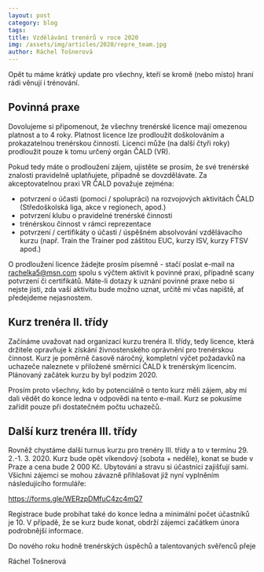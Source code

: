 ```yaml
---
layout: post
category: blog
tags:
title: Vzdělávání trenérů v roce 2020
img: /assets/img/articles/2020/repre_team.jpg
author: Ráchel Tošnerová
---
```


Opět tu máme krátký update pro všechny, kteří se kromě (nebo místo) hraní rádi věnují i trénování.

## Povinná praxe
 
Dovolujeme si připomenout, že všechny trenérské licence mají omezenou platnost a to 4 roky. Platnost licence lze prodloužit doškolováním a prokazatelnou trenérskou činností. Licenci může (na další čtyři roky) prodloužit pouze k tomu určený orgán ČALD (VR).

Pokud tedy máte o prodloužení zájem, ujistěte se prosím, že své trenérské znalosti pravidelně uplatňujete, případně se dovzdělávate. Za akceptovatelnou praxi VR ČALD považuje zejména:
- potvrzení o účasti (pomoci / spolupráci) na rozvojových aktivitách ČALD (Středoškolská liga, akce v regionech, apod.)
- potvrzení klubu o pravidelné trenérské činnosti 
- trénérskou činnost v rámci reprezentace
- potvrzení / certifikáty o účasti / úspěšném absolvování vzdělávacího kurzu (např. Train the Trainer pod záštitou EUC, kurzy ISV, kurzy FTSV apod.)

O prodloužení licence žádejte prosím písemně - stačí poslat e-mail na rachelka5@msn.com spolu s výčtem aktivit k povinné praxi, případně scany potvrzení či certifikátů. 
Máte-li dotazy k uznání povinné praxe nebo si nejste jisti, zda vaší aktivitu bude možno uznat, určitě mi včas napiště, ať předejdeme nejasnostem.

## Kurz trenéra II. třídy

Začínáme uvažovat nad organizací kurzu trenéra II. třídy, tedy licence, která držitele opravňuje k získání živnostenského oprávnění pro trenérskou činnost. Kurz je poměrně časově náročný, kompletní výčet požadavků na uchazeče naleznete v přiložené směrnici ČALD k trenérským licencím. Plánovaný začátek kurzu by byl podzim 2020.

Prosím proto všechny, kdo by potenciálně o tento kurz měli zájem, aby mi dali vědět do konce ledna v odpovědi na tento e-mail. Kurz se pokusíme zařídit pouze při dostatečném počtu uchazečů.

## Další kurz trenéra III. třídy

Rovněž chystáme další turnus kurzu pro trenéry III. třídy a to v termínu 29. 2.-1. 3. 2020. Kurz bude opět víkendový (sobota + neděle), konat se bude v Praze a cena bude 2 000 Kč. Ubytování a stravu si účastníci zajišťují sami. Všichni zájemci se mohou závazně přihlašovat již nyní vyplněním následujícího formuláře:

https://forms.gle/WERzpDMfuC4zc4mQ7

Registrace bude probíhat také do konce ledna a minimální počet účastníků je 10. V případě, že se kurz bude konat, obdrží zájemci začátkem února podrobnější informace.

Do nového roku hodně trenérských úspěchů a talentovaných svěřenců přeje

Ráchel Tošnerová
